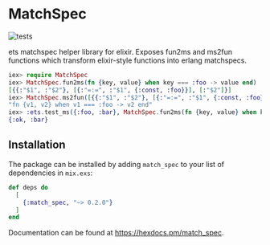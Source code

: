 # MatchSpec

![tests](https://github.com/e-xyza/match_spec/actions/workflows/test_flow.yml/badge.svg)

ets matchspec helper library for elixir.  Exposes fun2ms and ms2fun functions which transform
elixir-style functions into erlang matchspecs.

```elixir
iex> require MatchSpec
iex> MatchSpec.fun2ms(fn {key, value} when key === :foo -> value end)
[{{:"$1", :"$2"}, [{:"=:=", :"$1", {:const, :foo}}], [:"$2"]}]
iex> MatchSpec.ms2fun([{{:"$1", :"$2"}, [{:"=:=", :"$1", {:const, :foo}}], [:"$2"]}], :code)
"fn {v1, v2} when v1 === :foo -> v2 end"
iex> :ets.test_ms({:foo, :bar}, MatchSpec.fun2ms(fn {key, value} when key === :foo -> value end))
{:ok, :bar}
```

## Installation

The package can be installed by adding `match_spec` to your list of dependencies in `mix.exs`:

```elixir
def deps do
  [
    {:match_spec, "~> 0.2.0"}
  ]
end
```

Documentation can be found at <https://hexdocs.pm/match_spec>.


